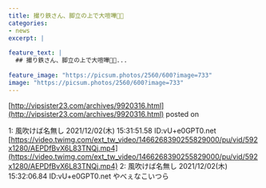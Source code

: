 ```yaml
---
title: 撮り鉄さん、脚立の上で大喧嘩🚃💢
categories:
- news
excerpt: |
  
feature_text: |
  ## 撮り鉄さん、脚立の上で大喧嘩🚃💢...
  
feature_image: "https://picsum.photos/2560/600?image=733"
image: "https://picsum.photos/2560/600?image=733"
---
```


[http://vipsister23.com/archives/9920316.html](http://vipsister23.com/archives/9920316.html)
posted on 

<!--more-->

1: 風吹けば名無し 2021/12/02(木) 15:31:51.58 ID:vU+e0GPT0.net [https://video.twimg.com/ext_tw_video/1466268390255829000/pu/vid/592x1280/AEPDfBvX6L83TNQj.mp4](https://video.twimg.com/ext_tw_video/1466268390255829000/pu/vid/592x1280/AEPDfBvX6L83TNQj.mp4) 2: 風吹けば名無し 2021/12/02(木) 15:32:06.84 ID:vU+e0GPT0.net やべぇなこいつら
